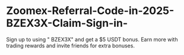 # Zoomex-Referral-Code-in-2025-BZEX3X-Claim-Sign-in-
Sign up to using " BZEX3X" and get a $5 USDT bonus. Earn more with trading rewards and invite friends for extra bonuses.

